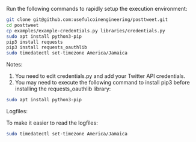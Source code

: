 Run the following commands to rapidly setup the execution environment:

```bash
git clone git@github.com:usefulcoinengineering/posttweet.git
cd posttweet
cp examples/example-credentials.py libraries/credentials.py
sudo apt install python3-pip
pip3 install requests
pip3 install requests_oauthlib
sudo timedatectl set-timezone America/Jamaica
```

Notes:

1. You need to edit credentials.py and add your Twitter API credentials.
2. You may need to execute the following command to install pip3 before installing the requests_oauthlib library:

```bash
sudo apt install python3-pip
```

Logfiles:

To make it easier to read the logfiles:

```bash
sudo timedatectl set-timezone America/Jamaica
```